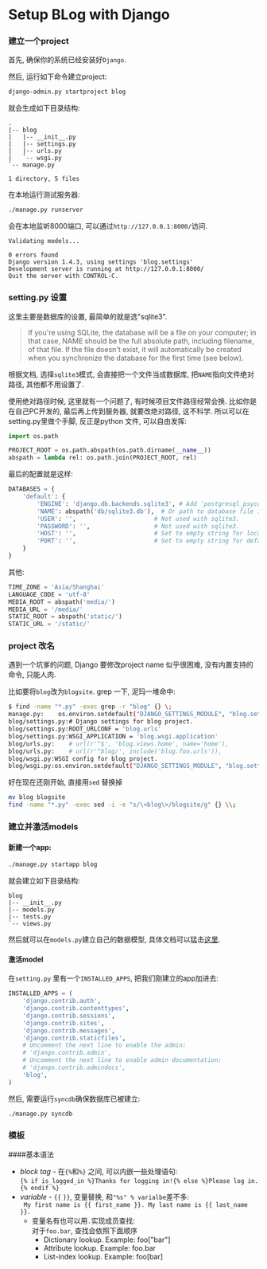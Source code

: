 # Setup BLog with Django

### 建立一个project
首先, 确保你的系统已经安装好`Django`.

然后, 运行如下命令建立project:
```bash
django-admin.py startproject blog
```
就会生成如下目录结构:
```
.
|-- blog
|   |-- __init__.py
|   |-- settings.py
|   |-- urls.py
|   `-- wsgi.py
`-- manage.py

1 directory, 5 files
```
在本地运行测试服务器:
```bash
./manage.py runserver
```
会在本地监听8000端口, 可以通过`http://127.0.0.1:8000/`访问.
```
Validating models...

0 errors found
Django version 1.4.3, using settings 'blog.settings'
Development server is running at http://127.0.0.1:8000/
Quit the server with CONTROL-C.
```

### setting.py 设置
这里主要是数据库的设置, 最简单的就是选"sqlite3".

> If you're using SQLite, the database will be a file on your computer; in that case, NAME should be the full absolute path, including filename, of that file. If the file doesn't exist, it will automatically be created when you synchronize the database for the first time (see below).

根据文档, 选择`sqlite3`模式, 会直接把一个文件当成数据库, 把`NAME`指向文件绝对路径, 其他都不用设置了.

使用绝对路径时候, 这里就有一个问题了, 有时候项目文件路径经常会换. 比如你是在自己PC开发的, 最后再上传到服务器, 就要改绝对路径, 这不科学. 所以可以在setting.py里做个手脚, 反正是python 文件, 可以自由发挥:
```python
import os.path

PROJECT_ROOT = os.path.abspath(os.path.dirname(__name__))
abspath = lambda rel: os.path.join(PROJECT_ROOT, rel)
```

最后的配置就是这样:
```python
DATABASES = {
    'default': {
        'ENGINE': 'django.db.backends.sqlite3', # Add 'postgresql_psycopg2', 'mysql', 'sqlite3' or 'oracle'.
        'NAME': abspath('db/sqlite3.db'),  # Or path to database file if using sqlite3.
        'USER': '',                      # Not used with sqlite3.
        'PASSWORD': '',                  # Not used with sqlite3.
        'HOST': '',                      # Set to empty string for localhost. Not used with sqlite3.
        'PORT': '',                      # Set to empty string for default. Not used with sqlite3.
    }
}
```

其他:
```python
TIME_ZONE = 'Asia/Shanghai'
LANGUAGE_CODE = 'utf-8'
MEDIA_ROOT = abspath('media/')
MEDIA_URL = '/media/'
STATIC_ROOT = abspath('static/')
STATIC_URL = '/static/'
```

### project 改名
遇到一个坑爹的问题, Django 要修改project name 似乎很困难, 没有内置支持的命令, 只能人肉.

比如要将`blog`改为`blogsite`.  grep 一下, 泥玛一堆命中:
```bash
$ find -name "*.py" -exec grep -r "blog" {} \;
manage.py:    os.environ.setdefault("DJANGO_SETTINGS_MODULE", "blog.settings")
blog/settings.py:# Django settings for blog project.
blog/settings.py:ROOT_URLCONF = 'blog.urls'
blog/settings.py:WSGI_APPLICATION = 'blog.wsgi.application'
blog/urls.py:    # url(r'^$', 'blog.views.home', name='home'),
blog/urls.py:    # url(r'^blog/', include('blog.foo.urls')),
blog/wsgi.py:WSGI config for blog project.
blog/wsgi.py:os.environ.setdefault("DJANGO_SETTINGS_MODULE", "blog.settings")
```
好在现在还刚开始, 直接用`sed` 替换掉
```bash
mv blog blogsite
find -name "*.py" -exec sed -i -e "s/\<blog\>/blogsite/g" {} \\;
```

### 建立并激活models
#### 新建一个app:
```bash
./manage.py startapp blog
```
就会建立如下目录结构:
```
blog
|-- __init__.py
|-- models.py
|-- tests.py
`-- views.py
```
然后就可以在`models.py`建立自己的数据模型, 具体文档可以猛击[这里](https://docs.djangoproject.com/en/1.4/topics/db/models/).

#### 激活model
在`setting.py` 里有一个`INSTALLED_APPS`, 把我们刚建立的app加进去:
```python
INSTALLED_APPS = (
    'django.contrib.auth',
    'django.contrib.contenttypes',
    'django.contrib.sessions',
    'django.contrib.sites',
    'django.contrib.messages',
    'django.contrib.staticfiles',
    # Uncomment the next line to enable the admin:
    # 'django.contrib.admin',
    # Uncomment the next line to enable admin documentation:
    # 'django.contrib.admindocs',
    'blog',
)
```
然后, 需要运行`syncdb`确保数据库已被建立:
```bash
./manage.py syncdb
```

### 模板
####基本语法
* *block tag* - 在`{%`和`%}` 之间, 可以内嵌一些处理语句: <br />
  `{% if is_logged_in %}Thanks for logging in!{% else %}Please log in.{% endif %}`
* *variable* - `{{` `}}`, 变量替换, 和`"%s" % varialbe`差不多: <br />
  ` My first name is {{ first_name }}. My last name is {{ last_name }}.`
	* 变量名有也可以用`.`实现成员查找: <br />
	  对于`foo.bar`, 查找会依照下面顺序 <br />
		* Dictionary lookup. Example: foo["bar"]
		* Attribute lookup. Example: foo.bar
		* List-index lookup. Example: foo[bar]

